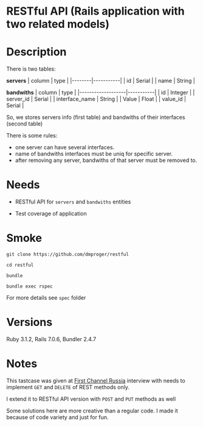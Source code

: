 # RESTful API (Rails application with two related models)

# Description

There is two tables:

__servers__
| column |  type     |
|--------|-----------|
| id     | Serial    |
| name   | String    |

__bandwiths__
|     column        |  type     |
|-------------------|-----------|
| id                | Integer   |
| server\_id        | Serial    |
| interface\_name   | String    |
| Value             | Float     |
| value\_id         | Serial    |

So, we stores servers info (first table) and bandwiths of their interfaces (second table)

There is some rules:
* one server can have several interfaces.
* name of bandwiths interfaces must be uniq for specific server.
* after removing any server, bandwiths of that server must be removed to.

# Needs

- RESTful API for `servers` and `bandwiths` entities

- Test coverage of application

# Smoke

`git clone https://github.com/dmproger/restful`

`cd restful`

`bundle`

`bundle exec rspec`

For more details see `spec` folder

# Versions

Ruby 3.1.2, Rails 7.0.6, Bundler 2.4.7

# Notes

This tastcase was given at [First Channel Russia](https://www.1tv.com) interview with needs to implement `GET` and `DELETE` of REST methods only.

I extend it to RESTful API version with `POST` and `PUT` methods as well

Some solutions here are more creative than a regular code. I made it because of code variety and just for fun.
